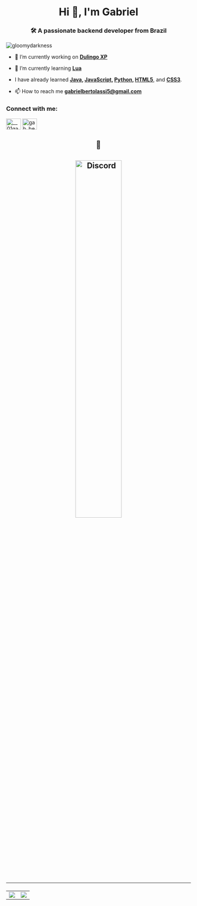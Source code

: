 <h1 align="center">Hi 👋, I'm Gabriel</h1>
<h3 align="center">🛠 A passionate backend developer from Brazil</h3>

<p align="left"> <img src="https://komarev.com/ghpvc/?username=gloomydarkness&label=Profile%20views&color=00fffb&style=plastic" alt="gloomydarkness" /> </p>

- 🔭 I’m currently working on **[Dulingo XP](https://github.com/GloomyDarkness/duolingo.Xp)**

- 🌱 I’m currently learning **[Lua](https://www.lua.org/)**

- I have already learned **[Java](https://www.oracle.com/java/), [JavaScript](https://developer.mozilla.org/en-US/docs/Web/JavaScript), [Python](https://www.python.org/), [HTML5](https://developer.mozilla.org/en-US/docs/Web/Guide/HTML/HTML5)**, and **[CSS3](https://developer.mozilla.org/en-US/docs/Web/CSS)**.

- 📫 How to reach me **gabrielbertolassi5@gmail.com**

<h3 align="left">Connect with me:</h3>
<p align="left">
<a href="https://twitter.com/__01gab__" target="blank"><img align="center" src="https://raw.githubusercontent.com/rahuldkjain/github-profile-readme-generator/master/src/images/icons/Social/twitter.svg" alt="__01gab__" height="30" width="40" /></a>
<a href="https://instagram.com/gab_bertolassi" target="blank"><img align="center" src="https://raw.githubusercontent.com/rahuldkjain/github-profile-readme-generator/master/src/images/icons/Social/instagram.svg" alt="gab_bertolassi" height="30" width="40" /></a>
</p>

<h2 align="center">
👀
<h2>
<p align="center" dir="auto">
   <a href="https://discord.com/users/1078887083692793866" rel="follow">
   <img width="50%" alt="Discord" src="https://lanyard.cnrad.dev/api/1078887083692793866?bg=1f1f1f&amp;borderRadius=5px" style="max-width: 100%;">
   </a>
</p>
<hr>
</hr>
<table align="center">
   <tbody>
      <tr>
         <td style="max-width:100%">
            <a target="_blank" rel="noopener noreferrer" href="https://github-readme-stats.vercel.app/api/?username=GloomyDarkness&amp;show_icons=true&amp;title_color=539BF5&amp;text_color=9f9f9f&amp;bg_color=00000000&amp;hide_border=true&amp;icon_color=539BF5&amp;hide_title=true&amp;count_private=false"><img 
            src="https://github-readme-stats.vercel.app/api/?username=GloomyDarkness&amp;show_icons=true&amp;title_color=539BF5&amp;text_color=9f9f9f&amp;bg_color=00000000&amp;hide_border=true&amp;icon_color=539BF5&amp;hide_title=true&amp;count_private=false"</a>
         </td>
         <td style="max-width:100%">
            <a target="_blank" rel="noopener noreferrer" 
               href="https://github-readme-stats.vercel.app/api/top-langs/?username=GloomyDarkness&amp;show_icons=true&amp;title_color=539BF5&amp;text_color=9f9f9f&amp;bg_color=00000000&amp;hide_border=true&amp;icon_color=00000000&amp;count_private=false"><img 
            src="https://github-readme-stats.vercel.app/api/top-langs/?username=GloomyDarkness&amp;show_icons=true&amp;title_color=539BF5&amp;text_color=9f9f9f&amp;bg_color=00000000&amp;hide_border=true&amp;icon_color=00000000&amp;count_private=false" </a>
      </tr>
   </tbody>
</table>
